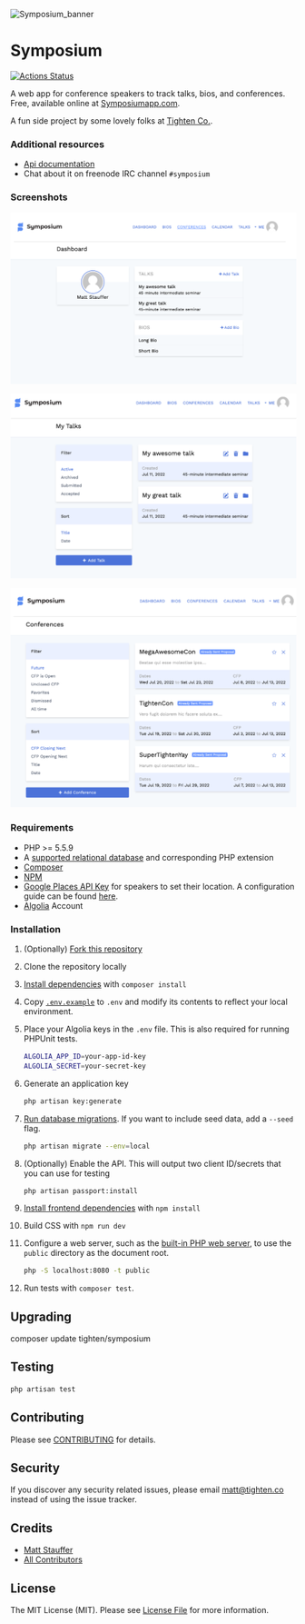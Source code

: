 ![Symposium_banner](https://raw.githubusercontent.com/tighten/symposium/develop/symposium-banner.png)
# Symposium
[![Actions Status](https://img.shields.io/github/workflow/status/tighten/symposium/Test)](https://github.com/tighten/symposium/actions)

A web app for conference speakers to track talks, bios, and conferences. Free, available online at [Symposiumapp.com](http://symposiumapp.com/).

A fun side project by some lovely folks at [Tighten Co.](http://tighten.co/).

### Additional resources

* [Api documentation](doc/api.md)
* Chat about it on freenode IRC channel `#symposium`

### Screenshots

![screenshot: dashboard](/public/img/symposium-dashboard.png)

![screenshot: talks page](/public/img/talks-page.png)

![screenshot: conference page](/public/img/conference-list.png)   
### Requirements

* PHP >= 5.5.9
* A [supported relational database](http://laravel.com/docs/5.1/database#introduction) and corresponding PHP extension
* [Composer](https://getcomposer.org/download/)
* [NPM](https://nodejs.org/)
* [Google Places API Key](https://developers.google.com/places/web-service/get-api-key) for speakers to set their location. A configuration guide can be found [here](/google-guide.md).
* [Algolia](https://www.algolia.com/) Account

### Installation

1. (Optionally) [Fork this repository](https://help.github.com/articles/fork-a-repo/)
2. Clone the repository locally
3. [Install dependencies](https://getcomposer.org/doc/01-basic-usage.md#installing-dependencies) with `composer install`
4. Copy [`.env.example`](https://github.com/tighten/symposium/blob/master/.env.example) to `.env` and modify its contents to reflect your local environment.
5. Place your Algolia keys in the `.env` file. This is also required for running PHPUnit tests.
	
	```bash
	ALGOLIA_APP_ID=your-app-id-key
	ALGOLIA_SECRET=your-secret-key
	```
    
6. Generate an application key 

    ```bash 
    php artisan key:generate
    ```
    
7. [Run database migrations](http://laravel.com/docs/5.1/migrations#running-migrations). If you want to include seed data, add a `--seed` flag.

    ```bash
    php artisan migrate --env=local
    ```
    
8. (Optionally) Enable the API. This will output two client ID/secrets that you can use for testing

    ```bash
    php artisan passport:install
    ```
    
9. [Install frontend dependencies](https://docs.npmjs.com/cli/install) with `npm install`
10. Build CSS with `npm run dev`
11. Configure a web server, such as the [built-in PHP web server](http://php.net/manual/en/features.commandline.webserver.php), to use the `public` directory as the document root.

    ```bash
    php -S localhost:8080 -t public
    ```
12. Run tests with `composer test`.

## Upgrading
composer update tighten/symposium

## Testing

``` bash
php artisan test
```

## Contributing
Please see [CONTRIBUTING](CONTRIBUTING.md) for details.

## Security
If you discover any security related issues, please email matt@tighten.co instead of using the issue tracker.

## Credits
- [Matt Stauffer](https://github.com/mattstauffer)
- [All Contributors](https://github.com/tighten/symposium/graphs/contributors)

## License

The MIT License (MIT). Please see [License File](LICENSE.md) for more information.
